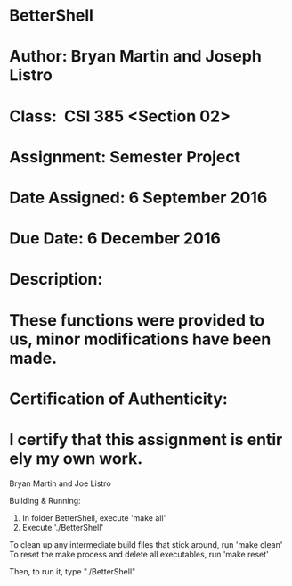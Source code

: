 # BetterShell

#	Author: Bryan Martin and Joseph Listro
#	Class:  CSI 385 <Section 02>
#	Assignment: Semester Project
#	Date Assigned: 6 September 2016
#	Due Date: 6 December 2016

#	Description:
#	   These functions were provided to us, minor modifications have been made.

#	Certification of Authenticity:
#		I certify that this assignment is entirely my own work.

Bryan Martin and Joe Listro

Building & Running:
1. In folder BetterShell, execute 'make all'
3. Execute './BetterShell'

To clean up any intermediate build files that stick around, run 'make clean'
To reset the make process and delete all executables, run 'make reset'

Then, to run it, type "./BetterShell"

